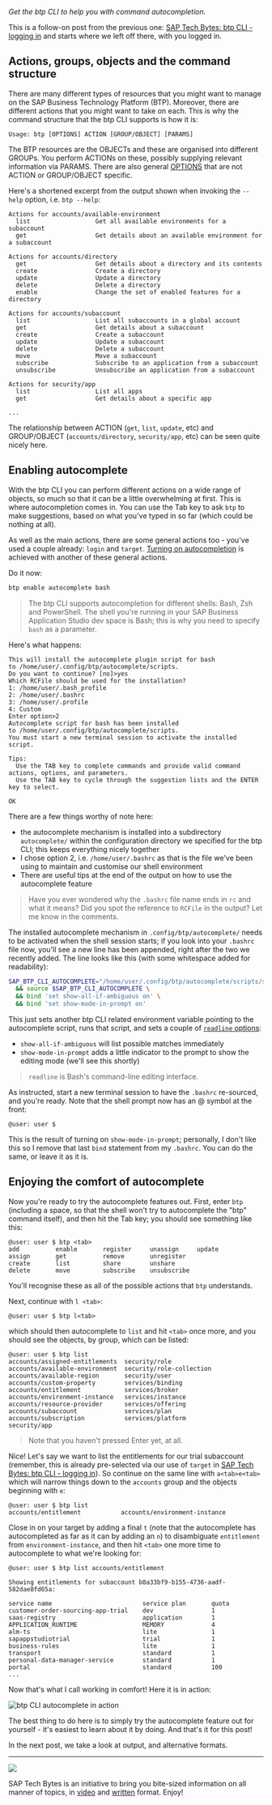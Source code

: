 _Get the btp CLI to help you with command autocompletion._

This is a follow-on post from the previous one: [SAP Tech Bytes: btp CLI - logging in](https://blogs.sap.com/2021/09/07/sap-tech-bytes-btp-cli-logging-in/) and starts where we left off there, with you logged in.

## Actions, groups, objects and the command structure

There are many different types of resources that you might want to manage on the SAP Business Technology Platform (BTP). Moreover, there are different actions that you might want to take on each. This is why the command structure that the btp CLI supports is how it is:

```
Usage: btp [OPTIONS] ACTION [GROUP/OBJECT] [PARAMS]
```

The BTP resources are the OBJECTs and these are organised into different GROUPs. You perform ACTIONs on these, possibly supplying relevant information via PARAMS. There are also general [OPTIONS](https://help.sap.com/viewer/DRAFT/65de2977205c403bbc107264b8eccf4b/Cloud/en-US/11d9f67d2c68485ca2f435b955d3b85b.html) that are not ACTION or GROUP/OBJECT specific.

Here's a shortened excerpt from the output shown when invoking the `--help` option, i.e. `btp --help`:

```
Actions for accounts/available-environment
  list                  Get all available environments for a subaccount
  get                   Get details about an available environment for a subaccount

Actions for accounts/directory
  get                   Get details about a directory and its contents
  create                Create a directory
  update                Update a directory
  delete                Delete a directory
  enable                Change the set of enabled features for a directory

Actions for accounts/subaccount
  list                  List all subaccounts in a global account
  get                   Get details about a subaccount
  create                Create a subaccount
  update                Update a subaccount
  delete                Delete a subaccount
  move                  Move a subaccount
  subscribe             Subscribe to an application from a subaccount
  unsubscribe           Unsubscribe an application from a subaccount

Actions for security/app
  list                  List all apps
  get                   Get details about a specific app

...
```

The relationship between ACTION (`get`, `list`, `update`, etc) and GROUP/OBJECT (`accounts/directory`, `security/app`, etc) can be seen quite nicely here.

## Enabling autocomplete

With the btp CLI you can perform different actions on a wide range of objects, so much so that it can be a little overwhelming at first. This is where autocompletion comes in. You can use the Tab key to ask `btp` to make suggestions, based on what you've typed in so far (which could be nothing at all).

As well as the main actions, there are some general actions too - you've used a couple already: `login` and `target`. [Turning on autocompletion](https://help.sap.com/viewer/DRAFT/65de2977205c403bbc107264b8eccf4b/Cloud/en-US/46355fab22814944bedf449a6c953369.html) is achieved with another of these general actions.

Do it now:

```bash
btp enable autocomplete bash
```

> The btp CLI supports autocompletion for different shells: Bash, Zsh and PowerShell. The shell you're running in your SAP Business Application Studio dev space is Bash; this is why you need to specify `bash` as a parameter.

Here's what happens:

```
This will install the autocomplete plugin script for bash
to /home/user/.config/btp/autocomplete/scripts.
Do you want to continue? [no]>yes
Which RCFile should be used for the installation?
1: /home/user/.bash_profile
2: /home/user/.bashrc
3: /home/user/.profile
4: Custom
Enter option>2
Autocomplete script for bash has been installed
to /home/user/.config/btp/autocomplete/scripts.
You must start a new terminal session to activate the installed script.

Tips:
  Use the TAB key to complete commands and provide valid command actions, options, and parameters.
  Use the TAB key to cycle through the suggestion lists and the ENTER key to select.

OK
```

There are a few things worthy of note here:

* the autocomplete mechanism is installed into a subdirectory `autocomplete/` within the configuration directory we specified for the btp CLI; this keeps everything nicely together
* I chose option 2, i.e. `/home/user/.bashrc` as that is the file we've been using to maintain and customise our shell environment
* There are useful tips at the end of the output on how to use the autocomplete feature

> Have you ever wondered why the `.bashrc` file name ends in `rc` and what it means? Did you spot the reference to `RCFile` in the output? Let me know in the comments.

The installed autocomplete mechanism in `.config/btp/autocomplete/` needs to be activated when the shell session starts; if you look into your `.bashrc` file now, you'll see a new line has been appended, right after the two we recently added. The line looks like this (with some whitespace added for readability):

```bash
SAP_BTP_CLI_AUTOCOMPLETE="/home/user/.config/btp/autocomplete/scripts/sapbtpcli-autocomplete.plugin.sh" \
  && source $SAP_BTP_CLI_AUTOCOMPLETE \
  && bind 'set show-all-if-ambiguous on' \
  && bind 'set show-mode-in-prompt on'
```

This just sets another btp CLI related environment variable pointing to the autocomplete script, runs that script, and sets a couple of [`readline` options](https://www.gnu.org/software/bash/manual/html_node/Readline-Init-File-Syntax.html):

* `show-all-if-ambiguous` will list possible matches immediately
* `show-mode-in-prompt` adds a little indicator to the prompt to show the editing mode (we'll see this shortly)

> `readline` is Bash's command-line editing interface.

As instructed, start a new terminal session to have the `.bashrc` re-sourced, and you're ready. Note that the shell prompt now has an @ symbol at the front:

```
@user: user $
```

This is the result of turning on `show-mode-in-prompt`; personally, I don't like this so I remove that last `bind` statement from my `.bashrc`. You can do the same, or leave it as it is.

## Enjoying the comfort of autocomplete

Now you're ready to try the autocomplete features out. First, enter `btp ` (including a space, so that the shell won't try to autocomplete the "btp" command itself), and then hit the Tab key; you should see something like this:

```
@user: user $ btp <tab>
add          enable       register     unassign     update
assign       get          remove       unregister
create       list         share        unshare
delete       move         subscribe    unsubscribe
```

You'll recognise these as all of the possible actions that `btp` understands.

Next, continue with `l <tab>`:

```
@user: user $ btp l<tab>
```

which should then autocomplete to `list` and hit `<tab>` once more, and you should see the objects, by group, which can be listed:

```
@user: user $ btp list
accounts/assigned-entitlements  security/role
accounts/available-environment  security/role-collection
accounts/available-region       security/user
accounts/custom-property        services/binding
accounts/entitlement            services/broker
accounts/environment-instance   services/instance
accounts/resource-provider      services/offering
accounts/subaccount             services/plan
accounts/subscription           services/platform
security/app
```

> Note that you haven't pressed Enter yet, at all.

Nice! Let's say we want to list the entitlements for our trial subaccount (remember, this is already pre-selected via our use of `target` in [SAP Tech Bytes: btp CLI - logging in](https://blogs.sap.com/2021/09/07/sap-tech-bytes-btp-cli-logging-in/)). So continue on the same line with `a<tab>e<tab>` which will narrow things down to the `accounts` group and the objects beginning with `e`:

```
@user: user $ btp list
accounts/entitlement           accounts/environment-instance
```

Close in on your target by adding a final `t` (note that the autocomplete has autocompleted as far as it can by adding an `n`) to disambiguate `entitlement` from `environment-instance`, and then hit `<tab>` one more time to autocomplete to what we're looking for:

```
@user: user $ btp list accounts/entitlement

Showing entitlements for subaccount b8a33bf9-b155-4736-aadf-582dae8fd65a:

service name                         service plan       quota
customer-order-sourcing-app-trial    dev                1
saas-registry                        application        1
APPLICATION_RUNTIME                  MEMORY             4
alm-ts                               lite               1
sapappstudiotrial                    trial              1
business-rules                       lite               1
transport                            standard           1
personal-data-manager-service        standard           1
portal                               standard           100
...
```

Now that's what I call working in comfort! Here it is in action:

![btp CLI autocomplete in action](../images/autocomplete.gif)

The best thing to do here is to simply try the autocomplete feature out for yourself - it's easiest to learn about it by doing. And that's it for this post!

In the next post, we take a look at output, and alternative formats.

---

![](https://blogs.sap.com/wp-content/uploads/2021/02/screenshot-2021-02-22-at-11.00.25.png)


SAP Tech Bytes is an initiative to bring you bite-sized information on all manner of topics, in [video](https://www.youtube.com/playlist?list=PL6RpkC85SLQC3HBShmlMaPu_nL--4f20z) and [written](https://blogs.sap.com/tag/sap-tech-bytes/) format. Enjoy!
